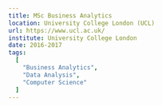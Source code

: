 ```yaml
---
title: MSc Business Analytics
location: University College London (UCL)
url: https://www.ucl.ac.uk/
institute: University College London
date: 2016-2017
tags:
  [
    "Business Analytics",
    "Data Analysis",
    "Computer Science"
  ]
---
```

